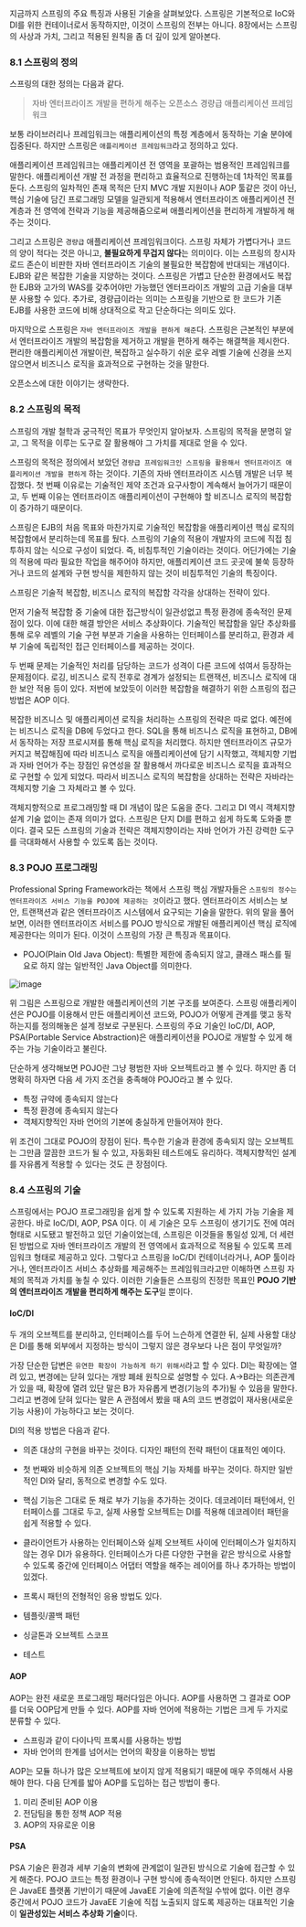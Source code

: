 지금까지 스프링의 주요 특징과 사용된 기술을 살펴보았다. 스프링은 기본적으로 IoC와 DI를 위한 컨테이너로서 동작하지만, 이것이 스프링의 전부는 아니다. 8장에서는 스프링의 사상과 가치, 그리고 적용된 원칙을 좀 더 깊이 있게 알아본다.



### 8.1 스프링의 정의

스프링의 대한 정의는 다음과 같다.

> 자바 엔터프라이즈 개발을 편하게 해주는 오픈소스 경량급 애플리케이션 프레임워크



보통 라이브러리나 프레임워크는 애플리케이션의 특정 계층에서 동작하는 기술 분야에 집중된다. 하지만 스프링은 `애플리케이션 프레임워크`라고 정의하고 있다.

애플리케이션 프레임워크는 애플리케이션 전 영역을 포괄하는 범용적인 프레임워크를 말한다. 애플리케이션 개발 전 과정을 편리하고 효율적으로 진행하는데 1차적인 목표를 둔다. 스프링의 일차적인 존재 목적은 단지 MVC 개발 지원이나 AOP 툴같은 것이 아닌, 핵심 기술에 담긴 프로그래밍 모델을 일관되게 적용해서 엔터프라이즈 애플리케이션 전 계층과 전 영역에 전략과 기능을 제공해줌으로써 애플리케이션을 편리하게 개발하게 해주는 것이다.



그리고 스프링은 `경량급` 애플리케이션 프레임워크이다. 스프링 자체가 가볍다거나 코드의 양이 적다는 것은 아니고, **불필요하게 무겁지 않다**는 의미이다. 이는 스프링의 창시자 로드 존슨이 비판한 자바 엔터프라이즈 기술의 불필요한 복잡함에 반대되는 개념이다. EJB와 같은 복잡한 기술을 지양하는 것이다. 스프링은 가볍고 단순한 환경에서도 복잡한 EJB와 고가의 WAS를 갖추어야만 가능했던 엔터프라이즈 개발의 고급 기술을 대부분 사용할 수 있다. 추가로, 경량급이라는 의미는 스프링을 기반으로 한 코드가 기존 EJB를 사용한 코드에 비해 상대적으로 작고 단순하다는 의미도 있다.



마지막으로 스프링은 `자바 엔터프라이즈 개발을 편하게 해준`다. 스프링은 근본적인 부분에서 엔터프라이즈 개발의 복잡함을 제거하고 개발을 편하게 해주는 해결책을 제시한다. 편리한 애플리케이션 개발이란, 복잡하고 실수하기 쉬운 로우 레벨 기술에 신경을 쓰지 않으면서 비즈니스 로직을 효과적으로 구현하는 것을 말한다.

오픈소스에 대한 이야기는 생략한다.



### 8.2 스프링의 목적

스프링의 개발 철학과 궁극적인 목표가 무엇인지 알아보자. 스프링의 목적을 분명히 알고, 그 목적을 이루는 도구로 잘 활용해야 그 가치를 제대로 얻을 수 있다.

스프링의 목적은 정의에서 보았던 `경량급 프레임워크인 스프링을 활용해서 엔터프라이즈 애플리케이션 개발을 편하게` 하는 것이다. 기존의 자바 엔터프라이즈 시스템 개발은 너무 복잡했다. 첫 번째 이유로는 기술적인 제약 조건과 요구사항이 계속해서 늘어가기 때문이고, 두 번째 이유는 엔터프라이즈 애플리케이션이 구현해야 할 비즈니스 로직의 복잡함이 증가하기 때문이다.

스프링은 EJB의 처음 목표와 마찬가지로 기술적인 복잡함을 애플리케이션 핵심 로직의 복잡함에서 분리하는데 목표를 뒀다. 스프링의 기술의 적용이 개발자의 코드에 직접 침투하지 않는 식으로 구성이 되었다. 즉, 비침투적인 기술이라는 것이다. 어딘가에는 기술의 적용에 따라 필요한 작업을 해주어야 하지만, 애플리케이션 코드 곳곳에 불쑥 등장하거나 코드의 설계와 구현 방식을 제한하지 않는 것이 비침투적인 기술의 특징이다.



스프링은 기술적 복잡함, 비즈니스 로직의 복잡함 각각을 상대하는 전략이 있다. 

먼저 기술적 복잡함 중 기술에 대한 접근방식이 일관성없고 특정 환경에 종속적인 문제점이 있다. 이에 대한 해결 방안은 서비스 추상화이다. 기술적인 복잡함을 일단 추상화를 통해 로우 레벨의 기술 구현 부분과 기술을 사용하는 인터페이스를 분리하고, 환경과 세부 기술에 독립적인 접근 인터페이스를 제공하는 것이다.

두 번째 문제는 기술적인 처리를 담당하는 코드가 성격이 다른 코드에 섞여서 등장하는 문제점이다. 로깅, 비즈니스 로직 전후로 경계가 설정되는 트랜잭션, 비즈니스 로직에 대한 보안 적용 등이 있다. 저번에 보았듯이 이러한 복잡함을 해결하기 위한 스프링의 접근 방법은 AOP 이다.



복잡한 비즈니스 및 애플리케이션 로직을 처리하는 스프링의 전략은 따로 없다. 예전에는 비즈니스 로직을 DB에 두었다고 한다. SQL을 통해 비즈니스 로직을 표현하고, DB에서 동작하는 저장 프로시져를 통해 핵심 로직을 처리했다. 하지만 엔터프라이즈 규모가 커지고 복잡해짐에 따라 비즈니스 로직을 애플리케이션에 담기 시작했고, 객체지향 기법과 자바 언어가 주는 장점인 유연성을 잘 활용해서 까다로운 비즈니스 로직을 효과적으로 구현할 수 있게 되었다. 따라서 비즈니스 로직의 복잡함을 상대하는 전략은 자바라는 객체지향 기술 그 자체라고 볼 수 있다.



객체지향적으로 프로그래밍할 때 DI 개념이 많은 도움을 준다. 그리고 DI 역시 객체지향 설계 기술 없이는 존재 의미가 없다. 스프링은 단지 DI를 편하고 쉽게 하도록 도와줄 뿐이다. 결국 모든 스프링의 기술과 전략은 객체지향이라는 자바 언어가 가진 강력한 도구를 극대화해서 사용할 수 있도록 돕는 것이다.



### 8.3 POJO 프로그래밍

Professional Spring Framework라는 책에서 스프링 핵심 개발자들은 `스프링의 정수는 엔터프라이즈 서비스 기능을 POJO에 제공하는 것`이라고 했다. 엔터프라이즈 서비스는 보안, 트랜잭션과 같은 엔터프라이즈 시스템에서 요구되는 기술을 말한다. 위의 말을 풀어보면, 이러한 엔터프라이즈 서비스를 POJO 방식으로 개발된 애플리케이션 핵심 로직에 제공한다는 의미가 된다. 이것이 스프링의 가장 큰 특징과 목표이다.



* POJO(Plain Old Java Object): 특별한 제한에 종속되지 않고, 클래스 패스를 필요로 하지 않는 일반적인 Java Object를 의미한다.



![image](https://user-images.githubusercontent.com/51476083/113571343-30ca1700-9651-11eb-8d50-5f719b554372.png)

위 그림은 스프링으로 개발한 애플리케이션의 기본 구조를 보여준다. 스프링 애플리케이션은 POJO를 이용해서 만든 애플리케이션 코드와, POJO가 어떻게 관계를 맺고 동작하는지를 정의해놓은 설계 정보로 구분된다. 스프링의 주요 기술인 IoC/DI, AOP, PSA(Portable Service Abstraction)은 애플리케이션을 POJO로 개발할 수 있게 해주는 가능 기술이라고 불린다.



단순하게 생각해보면 POJO란 그냥 평범한 자바 오브젝트라고 볼 수 있다. 하지만 좀 더 명확히 하자면 다음 세 가지 조건을 충족해야 POJO라고 볼 수 있다.

- 특정 규약에 종속되지 않는다
- 특정 환경에 종속되지 않는다
- 객체지향적인 자바 언어의 기본에 충실하게 만들어져야 한다.



위 조건이 그대로 POJO의 장점이 된다. 특수한 기술과 환경에 종속되지 않는 오브젝트는 그만큼 깔끔한 코드가 될 수 있고, 자동화된 테스트에도 유리하다. 객체지향적인 설계를 자유롭게 적용할 수 있다는 것도 큰 장점이다.



### 8.4 스프링의 기술

스프링에서는 POJO 프로그래밍을 쉽게 할 수 있도록 지원하는 세 가지 가능 기술을 제공한다. 바로 IoC/DI, AOP, PSA 이다. 이 세 기술은 모두 스프링이 생기기도 전에 여러 형태로 시도됐고 발전하고 있던 기술이었는데, 스프링은 이것들을 통일성 있게, 더 세련된 방법으로 자바 엔터프라이즈 개발의 전 영역에서 효과적으로 적용될 수 있도록 프레임워크 형태로 제공하고 있다. 그렇다고 스프링을 IoC/DI 컨테이너라거나, AOP 툴이라거나, 엔터프라이즈 서비스 추상화를 제공해주는 프레임워크라고만 이해하면 스프링 자체의 목적과 가치를 놓칠 수 있다. 이러한 기술들은 스프링의 진정한 목표인 **POJO 기반의 엔터프라이즈 개발을 편리하게 해주는 도구**일 뿐이다. 



#### IoC/DI

두 개의 오브젝트를 분리하고, 인터페이스를 두어 느슨하게 연결한 뒤, 실제 사용할 대상은 DI를 통해 외부에서 지정하는 방식이 그렇지 않은 경우보다 나은 점이 무엇일까? 

가장 단순한 답변은 `유연한 확장이 가능하게 하기 위해서`라고 할 수 있다. DI는 확장에는 열려 있고, 변경에는 닫혀 있다는 개방 폐쇄 원칙으로 설명할 수 있다. A->B라는 의존관계가 있을 때, 확장에 열려 있단 말은 B가 자유롭게 변경(기능의 추가)될 수 있음을 말한다. 그리고 변경에 닫혀 있다는 말은 A 관점에서 봤을 때 A의 코드 변경없이 재사용(새로운 기능 사용)이 가능하다고 보는 것이다.



DI의 적용 방법은 다음과 같다. 

- 의존 대상의 구현을 바꾸는 것이다. 디자인 패턴의 전략 패턴이 대표적인 예이다.

- 첫 번째와 비슷하게 의존 오브젝트의 핵심 기능 자체를 바꾸는 것이다. 하지만 일반적인 DI와 달리, 동적으로 변경할 수도 있다.

- 핵심 기능은 그대로 둔 채로 부가 기능을 추가하는 것이다. 데코레이터 패턴에서, 인터페이스를 그대로 두고, 실제 사용할 오브젝트는 DI를 적용해 데코레이터 패턴을 쉽게 적용할 수 있다.
- 클라이언트가 사용하는 인터페이스와 실제 오브젝트 사이에 인터페이스가 일치하지 않는 경우 DI가 유용하다. 인터페이스가 다른 다양한 구현을 같은 방식으로 사용할 수 있도록 중간에 인터페이스 어댑터 역할을 해주는 레이어를 하나 추가하는 방법이 있겠다.
- 프록시 패턴의 전형적인 응용 방법도 있다.
- 템플릿/콜백 패턴
- 싱글톤과 오브젝트 스코프
- 테스트



#### AOP

AOP는 완전 새로운 프로그래밍 패러다임은 아니다. AOP를 사용하면 그 결과로 OOP를 더욱 OOP답게 만들 수 있다. AOP를 자바 언어에 적용하는 기법은 크게 두 가지로 분류할 수 있다.

- 스프링과 같이 다이나믹 프록시를 사용하는 방법
- 자바 언어의 한계를 넘어서는 언어의 확장을 이용하는 방법



AOP는 모듈 하나가 많은 오브젝트에 보이지 않게 적용되기 때문에 매우 주의해서 사용해야 한다. 다음 단계를 밟아 AOP를 도입하는 접근 방법이 좋다.

1. 미리 준비된 AOP 이용
2. 전담팀을 통한 정책 AOP 적용
3. AOP의 자유로운 이용



#### PSA

PSA 기술은 환경과 세부 기술의 변화에 관계없이 일관된 방식으로 기술에 접근할 수 있게 해준다. POJO 코드는 특정 환경이나 구현 방식에 종속적이면 안된다. 하지만 스프링은 JavaEE 플랫폼 기반이기 때문에 JavaEE 기술에 의존적일 수밖에 없다. 이런 경우 중간에서 POJO 코드가 JavaEE 기술에 직접 노출되지 않도록 제공하는 대표적인 기술이 **일관성있는 서비스 추상화 기술**이다.